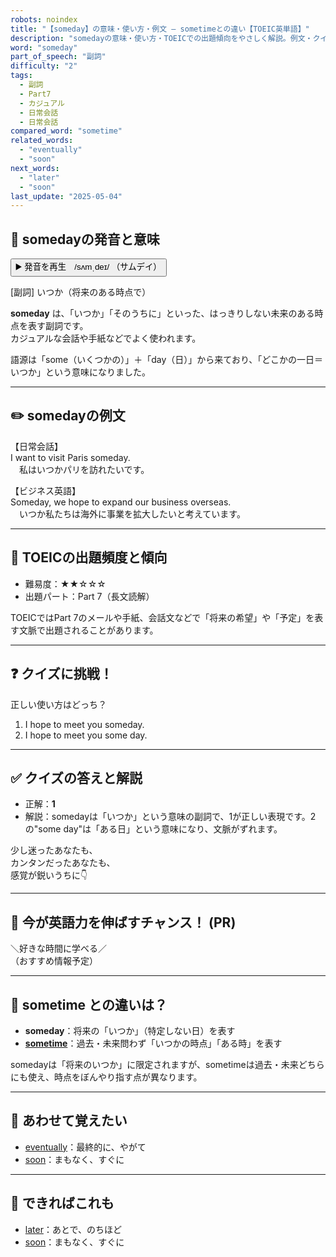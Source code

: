 ```yaml
---
robots: noindex
title: "【someday】の意味・使い方・例文 ― sometimeとの違い【TOEIC英単語】"
description: "somedayの意味・使い方・TOEICでの出題傾向をやさしく解説。例文・クイズ付きでsometimeとの違いもわかりやすく学べます。"
word: "someday"
part_of_speech: "副詞"
difficulty: "2"
tags:
  - 副詞
  - Part7
  - カジュアル
  - 日常会話
  - 日常会話
compared_word: "sometime"
related_words:
  - "eventually"
  - "soon"
next_words:
  - "later"
  - "soon"
last_update: "2025-05-04"
---
```


## 🔰 somedayの発音と意味

<button class="play-audio" onclick="playTTS('someday')">
  <span class="play-audio-main">
    ▶️ 発音を再生　/sʌmˌdeɪ/
  </span>
  <span class="play-audio-sub">
    （サムデイ）
  </span>
</button>

[副詞] いつか（将来のある時点で）

**someday** は、「いつか」「そのうちに」といった、はっきりしない未来のある時点を表す副詞です。  
カジュアルな会話や手紙などでよく使われます。

語源は「some（いくつかの）」＋「day（日）」から来ており、「どこかの一日＝いつか」という意味になりました。

---

## ✏️ somedayの例文

【日常会話】  
I want to visit Paris someday.  
　私はいつかパリを訪れたいです。

【ビジネス英語】  
Someday, we hope to expand our business overseas.  
　いつか私たちは海外に事業を拡大したいと考えています。

---

## 🎯 TOEICの出題頻度と傾向

- 難易度：★★☆☆☆
- 出題パート：Part 7（長文読解）

TOEICではPart 7のメールや手紙、会話文などで「将来の希望」や「予定」を表す文脈で出題されることがあります。

---

## ❓ クイズに挑戦！

正しい使い方はどっち？

1. I hope to meet you someday.  
2. I hope to meet you some day.

---

## ✅ クイズの答えと解説

- 正解：**1**
- 解説：somedayは「いつか」という意味の副詞で、1が正しい表現です。2の"some day"は「ある日」という意味になり、文脈がずれます。

少し迷ったあなたも、  
カンタンだったあなたも、  
感覚が鋭いうちに👇️

---

## 🚀 今が英語力を伸ばすチャンス！ (PR)

<div class="info-center">
＼好きな時間に学べる／<br>  
（おすすめ情報予定）
</div>

---

## 🤔  sometime との違いは？

- **someday**：将来の「いつか」（特定しない日）を表す
- **[sometime](/word/sometime/)**：過去・未来問わず「いつかの時点」「ある時」を表す

somedayは「将来のいつか」に限定されますが、sometimeは過去・未来どちらにも使え、時点をぼんやり指す点が異なります。

---

## 🧩 あわせて覚えたい

- [eventually](/word/eventually/)：最終的に、やがて
- [soon](/word/soon/)：まもなく、すぐに

---

## 📖 できればこれも

- [later](/word/later/)：あとで、のちほど
- [soon](/word/soon/)：まもなく、すぐに

<!-- cvid: aid06_bid36 -->
